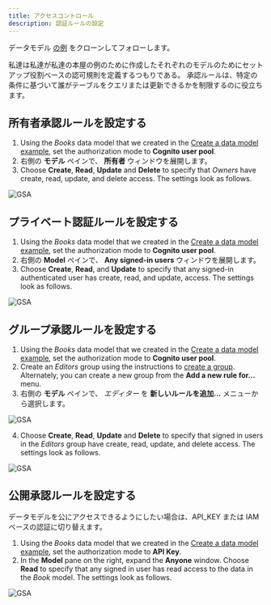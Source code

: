 ```yaml
---
title: アクセスコントロール
description: 認証ルールの設定
---
```


<amplify-callout warning>

データモデル [の例](~/console/data/data-model.md#data-modeling-example) をクローンしてフォローします。

</amplify-callout>

私達は私達が私達の本屋の例のために作成したそれぞれのモデルのためにセットアップ役割ベースの認可規則を定義するつもりである。 承認ルールは、特定の条件に基づいて誰がテーブルをクエリまたは更新できるかを制限するのに役立ちます。

## 所有者承認ルールを設定する
1. Using the *Books* data model that we created in the [Create a data model example](~/console/data/data-model.md#Create-a-data-model-example), set the authorization mode to **Cognito user pool**.
2. 右側の **モデル** ペインで、 **所有者** ウィンドウを展開します。
3. Choose **Create**, **Read**, **Update** and **Delete** to specify that *Owners* have create, read, update, and delete access. The settings look as follows.

![GSA](~/images/console/10_ownersaccess.png)

## プライベート認証ルールを設定する
1. Using the *Books* data model that we created in the [Create a data model example](~/console/data/data-model.md#Create-a-data-model-example), set the authorization mode to **Cognito user pool**.
2. 右側の **Model** ペインで、 **Any signed-in users** ウィンドウを展開します。
3. Choose **Create**, **Read**, and **Update** to specify that any signed-in authenticated user has create, read, and update, access. The settings look as follows.

![GSA](~/images/console/11_privatesaccess.png)

[\\]: * ("user"は、adminuiのuser-management経由で追加されたユーザーとして定義されていますか?)

## グループ承認ルールを設定する
1. Using the *Books* data model that we created in the [Create a data model example](~/console/data/data-model.md#Create-a-data-model-example), set the authorization mode to **Cognito user pool**.
2. Create an *Editors* group using the instructions to [create a group](~/console/auth/user-management.md#To-create-a-group). Alternately, you can create a new group from the **Add a new rule for...** menu.
3. 右側の **モデル** ペインで、 *エディター* を **新しいルールを追加...** メニューから選択します。

![GSA](~/images/console/8_menudetaileditors.png)

4. Choose **Create**, **Read**, **Update** and **Delete** to specify that signed in users in the *Editors* group have create, read, update, and delete access. The settings look as follows.

![GSA](~/images/console/9_editorgroupaccess.png)


## 公開承認ルールを設定する

データモデルを公にアクセスできるようにしたい場合は、API_KEY または IAM ベースの認証に切り替えます。

1. Using the *Books* data model that we created in the [Create a data model example](~/console/data/data-model.md#Create-a-data-model-example), set the authorization mode to **API Key**.
2. In the **Model** pane on the right, expand the **Anyone** window. Choose **Read** to specify that any signed in user has read access to the data in the *Book* model. The settings look as follows.

![GSA](~/images/console/7_publicauthreadonly.png)